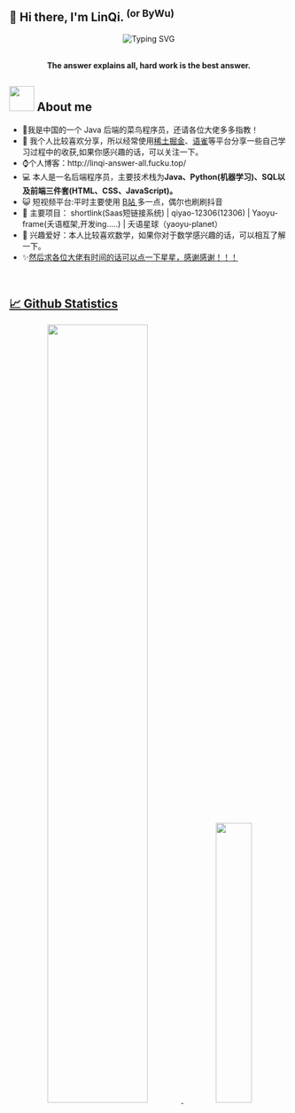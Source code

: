 ## 👋 Hi there, I'm LinQi. <sup>(or ByWu)</sup>

 
<div align="center">
  
  <!-- dynamic typing effect 动态打字效果 --> 
  <div align="center">
    <a >
      <img src="https://readme-typing-svg.demolab.com?font=Fira+Code&pause=1000&width=435&lines=println(%22答案说明所有%22);LinQi 林柒&center=true&size=27" alt="Typing SVG" />
    </a>
  </div>
<br/>

  
<p><b>The answer explains all, hard work is the best answer.</b></p>
</div>

<h2 > <img src="https://github.com/TheDudeThatCode/TheDudeThatCode/raw/master/Assets/Developer.gif" style="width: 45px; display: inline-block;" data-target="animated-image.originalImage"> About me</h2>
<div> 
  <ul>
    <li>🏦我是中国的一个 Java 后端的菜鸟程序员，还请各位大佬多多指教！</li>
    <li>📝 我个人比较喜欢分享，所以经常使用<a href="https://juejin.cn/user/128017175944557">稀土掘金</a>、<a href="https://www.yuque.com/zeovo-10k9s">语雀</a>等平台分享一些自己学习过程中的收获,如果你感兴趣的话，可以关注一下。</li>
    <li>⌚个人博客：http://linqi-answer-all.fucku.top/</li>
    <li>💻 本人是一名后端程序员，主要技术栈为<b>Java、Python(机器学习)、SQL以及前端三件套(HTML、CSS、JavaScript)。</b></li>
    <li>😺 短视频平台:平时主要使用 <a href="https://space.bilibili.com/486524838?spm_id_from=333.1007.0.0">B站 </a>多一点，偶尔也刷刷抖音</li>
    <li>💬 主要项目： shortlink(Saas短链接系统) | qiyao-12306(12306) | Yaoyu-frame(夭语框架,开发ing.....) | 夭语星球（yaoyu-planet）</a></li>
    <li>👯 兴趣爱好：本人比较喜欢数学，如果你对于数学感兴趣的话，可以相互了解一下。</li>
    <li>✨<a href="https://github.com/DIDA-lJ">然后求各位大佬有时间的话可以点一下星星，感谢感谢！！！ <br>  </li>
  </ul>
</div>

<br/>


### <h2 >📈 Github Statistics</h2>

<div align="center">
  <img src="https://github-readme-stats.vercel.app/api?username=DIDA-LJ&count_private=true&show_icons=true&hide_border=true"  width="60%" />
  <img src="https://github-readme-stats.vercel.app/api/top-langs/?username=DIDA-LJ&langs_count=10&exclude_repo=timerring.github.io&count_private=true&layout=compact&hide_border=true" width="36%" />
</div>



